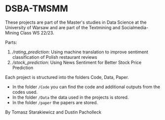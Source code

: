 # DSBA-TMSMM
These projects are part of the Master's studies in Data Science at the University of Warsaw 
and are part of the Textmining and Socialmedia-Mining Class WS 22/23. 

Parts:
1. */rating_prediction*: Using machine translation to improve sentiment classification of Polish restaurant reviews
2. */stock_prediction*: Using News Sentiment for Better Stock Price Prediction

Each project is structured into the folders Code, Data, Paper.
- In the folder `/Code` you can find the code and additional outputs from the codes used.
- In the folder `/Data` the data used in the projects is stored.
- In the folder `/paper` the papers are stored.

By Tomasz Starakiewicz and Dustin Pacholleck

